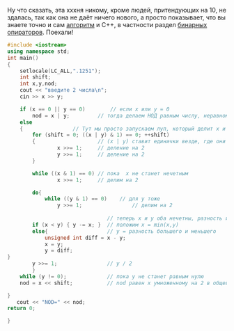 Ну что сказать, эта xxxня никому, кроме людей, притендующих на 10, не здалась, так как она не даёт ничего нового, а просто показывает, что вы знаете точно и сам [алгоритм](https://github.com/ranopashec/FAMCS-PROG/blob/main/ALGORITHMS/Euclidean%20algorithm.md) и C++, в частности раздел [бинарных опираторов](https://www.learncpp.com/cpp-tutorial/bitwise-operators/). Поехали!


```cpp
#include <iostream>
using namespace std;
int main()
{
	setlocale(LC_ALL,".1251");
   	int shift;
   	int x,y,nod;
   	cout << "введите 2 числа\n";
	cin >> x >> y;

	if (x == 0 || y == 0)        // если x или y = 0
		nod = x | y;         // тогда делаем НОД равным числу, неравному 0, по факту просто складываем x и y битовым оператором или ( работает как в ДМиМЛе)
	else
	{ 			     // Тут мы просто запускаем луп, который делит x и y на 2 до момента пока хотя бы одно из них не станет нечётным.
		for (shift = 0; ((x | y) & 1) == 0; ++shift)
		{                    // (x | y) ставит единички везде, где они есть хотя бы в одном числе, 1 указывает на второй бит, и в условии проверяется, делится ли хотя бы одно из чисел на 2 без остатка. т.е луп продолжается, пока числа чётные.
         		x >>= 1;     // деление на 2
         		y >>= 1;     // деление на 2
	 	}

		while ((x & 1) == 0) // пока  x не станет нечетным
    			x >>= 1;     // делим на 2

		do{
			while ((y & 1) == 0)    // для y тоже
				y >>= 1;                // делим на 2 
	    
                                // теперь x и y оба нечетны, разность их четная
		if (x < y) { y -= x; }  // положим x = min(x,y)
		else{                   // y = разность большего и меньшегo
			unsigned int diff = x - y;
	        x = y;
	        y = diff;
}
		y >>= 1;                // y / 2
		}
	while (y != 0);             // пока y не станет равным нулю
    nod = x << shift;           // nod равен x умноженному на 2 в общей степени 2

}
   cout << "NOD=" << nod;
return 0;

}
```
